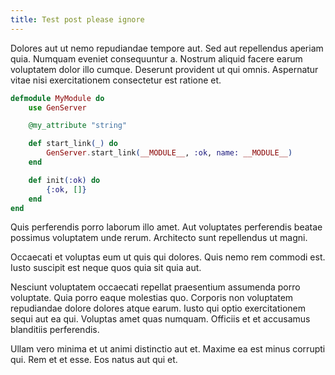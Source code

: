 ```yaml
---
title: Test post please ignore
---
```


Dolores aut ut nemo repudiandae tempore aut. Sed aut repellendus aperiam quia. Numquam eveniet consequuntur a. Nostrum aliquid facere earum voluptatem dolor illo cumque. Deserunt provident ut qui omnis. Aspernatur vitae nisi exercitationem consectetur est ratione et.

```elixir
defmodule MyModule do
    use GenServer

    @my_attribute "string"

    def start_link(_) do
        GenServer.start_link(__MODULE__, :ok, name: __MODULE__)
    end

    def init(:ok) do
        {:ok, []}
    end
end
```

Quis perferendis porro laborum illo amet. Aut voluptates perferendis beatae possimus voluptatem unde rerum. Architecto sunt repellendus ut magni.

Occaecati et voluptas eum ut quis qui dolores. Quis nemo rem commodi est. Iusto suscipit est neque quos quia sit quia aut.

Nesciunt voluptatem occaecati repellat praesentium assumenda porro voluptate. Quia porro eaque molestias quo. Corporis non voluptatem repudiandae dolore dolores atque earum. Iusto qui optio exercitationem sequi aut ea qui. Voluptas amet quas numquam. Officiis et et accusamus blanditiis perferendis.

Ullam vero minima et ut animi distinctio aut et. Maxime ea est minus corrupti qui. Rem et et esse. Eos natus aut qui et.

